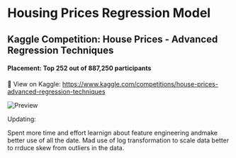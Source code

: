 # Housing Prices Regression Model
## Kaggle Competition: House Prices - Advanced Regression Techniques
#### Placement: Top 252 out of 887,250 participants
📎 View on Kaggle: https://www.kaggle.com/competitions/house-prices-advanced-regression-techniques

![Preview](https://raw.githubusercontent.com/garrettlf/Housing-Prices-Regression-Model/main/images/Ranking.png)

Updating:

Spent more time and effort learnign about feature engineering andmake better use of all the date. Mad use of log transformation to scale data better to rrduce skew from outliers in the data.
